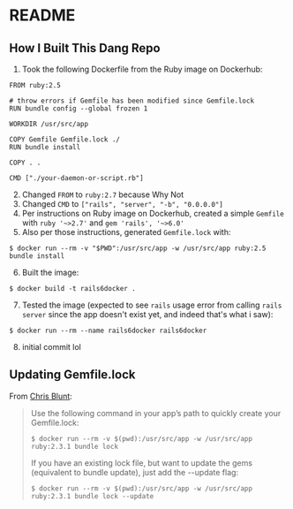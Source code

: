 # README

## How I Built This Dang Repo

1. Took the following Dockerfile from the Ruby image on Dockerhub:
```
FROM ruby:2.5

# throw errors if Gemfile has been modified since Gemfile.lock
RUN bundle config --global frozen 1

WORKDIR /usr/src/app

COPY Gemfile Gemfile.lock ./
RUN bundle install

COPY . .

CMD ["./your-daemon-or-script.rb"]
```
2. Changed `FROM` to `ruby:2.7` because Why Not
3. Changed `CMD` to `["rails", "server", "-b", "0.0.0.0"]`
4. Per instructions on Ruby image on Dockerhub, created a simple `Gemfile` with `ruby '~>2.7'` and `gem 'rails', '~>6.0'`
5. Also per those instructions, generated `Gemfile.lock` with:
```
$ docker run --rm -v "$PWD":/usr/src/app -w /usr/src/app ruby:2.5 bundle install
```
6. Built the image:
```
$ docker build -t rails6docker .
```
7. Tested the image (expected to see `rails` usage error from calling `rails server` since the app doesn't exist yet, and indeed that's what i saw):
```
$ docker run --rm --name rails6docker rails6docker
```
8. initial commit lol


## Updating Gemfile.lock
From [Chris Blunt](https://www.chrisblunt.com/rails-on-docker-quickly-create-or-update-your-gemfile-lock/):

> Use the following command in your app’s path to quickly create your Gemfile.lock:
> 
> ```
> $ docker run --rm -v $(pwd):/usr/src/app -w /usr/src/app ruby:2.3.1 bundle lock
> ```
>
> If you have an existing lock file, but want to update the gems (equivalent to bundle update), just add the --update flag:
> ```
> $ docker run --rm -v $(pwd):/usr/src/app -w /usr/src/app ruby:2.3.1 bundle lock --update
> ```